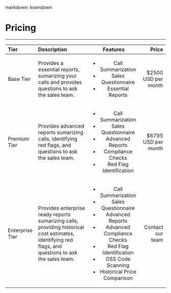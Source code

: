 markdown: kramdown
# Pricing
---

| Tier | Description | Features | Price |
| :----------- | :----------- | :-----------: | -----------: |
| Base Tier | Provides a essential reports, sumarizing your calls and provides questions to ask the sales team. | <ul><li>Call Summarization</li><li>Sales Questionnaire</li><li>Essential Reports</li></ul> | $2500 USD per month |
| Premium Tier | Provides advanced reports sumarizing calls, identifying red flags, and questions to ask the sales team. | <ul><li>Call Summarization</li><li>Sales Questionnaire</li><li>Advanced Reports</li><li>Compliance Checks</li><li>Red Flag Identification</li></ul> | $6795 USD per month |
| Enterprise Tier | Provides enterprise ready reports sumarizing calls, providing historical cost estimates, identifying red flags, and questions to ask the sales team. | <ul><li>Call Summarization</li><li>Sales Questionnaire</li><li>Advanced Reports</li><li> Advanced Compliance Checks</li><li>Red Flag Identification</li><li>OSS Code Scanning</li><li>Historical Price Comparison</li></ul> | Contact our team |
